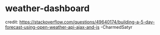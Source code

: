 # weather-dashboard

credit: https://stackoverflow.com/questions/49640174/building-a-5-day-forecast-using-open-weather-api-ajax-and-js
-CharmedSatyr